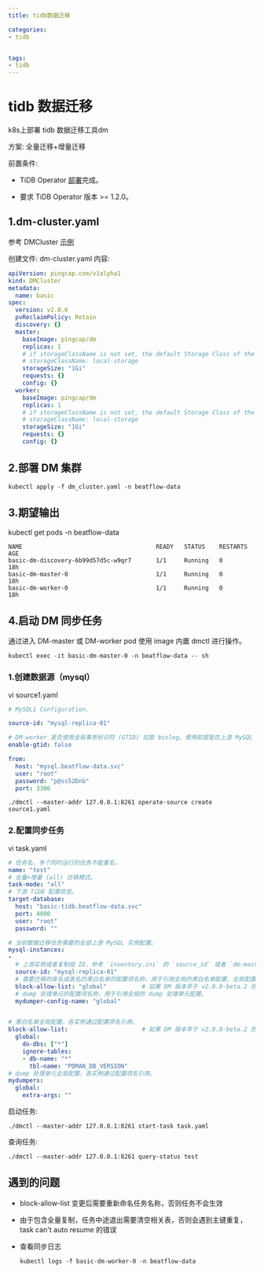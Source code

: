 ```yaml
---
title: tidb数据迁移

categories:
- tidb


tags:
- tidb
---
```

# tidb 数据迁移

k8s上部署 tidb 数据迁移工具dm  

方案: 全量迁移+增量迁移

前置条件:  

- TiDB Operator [部署](https://docs.pingcap.com/zh/tidb-in-kubernetes/dev/deploy-tidb-operator)完成。

- 要求 TiDB Operator 版本 >= 1.2.0。

  



## 1.dm-cluster.yaml

参考 DMCluster [示例](https://github.com/pingcap/tidb-operator/blob/master/examples/dm/dm-cluster.yaml)

创建文件: dm-cluster.yaml 内容:

```yaml
apiVersion: pingcap.com/v1alpha1
kind: DMCluster
metadata:
  name: basic
spec:
  version: v2.0.6
  pvReclaimPolicy: Retain
  discovery: {}
  master:
    baseImage: pingcap/dm
    replicas: 1
    # if storageClassName is not set, the default Storage Class of the Kubernetes cluster will be used
    # storageClassName: local-storage
    storageSize: "1Gi"
    requests: {}
    config: {}
  worker:
    baseImage: pingcap/dm
    replicas: 1
    # if storageClassName is not set, the default Storage Class of the Kubernetes cluster will be used
    # storageClassName: local-storage
    storageSize: "1Gi"
    requests: {}
    config: {}
```



## 2.部署 DM 集群

```shell
kubectl apply -f dm_cluster.yaml -n beatflow-data
```

## 3.期望输出

 kubectl get pods -n beatflow-data

```
NAME                                      READY   STATUS    RESTARTS   AGE
basic-dm-discovery-6b99d57d5c-w9qr7       1/1     Running   0          18h
basic-dm-master-0                         1/1     Running   0          18h
basic-dm-worker-0                         1/1     Running   0          18h

```

## 4.启动 DM 同步任务

通过进入 DM-master 或 DM-worker pod 使用 image 内置 dmctl 进行操作。  

```shell
kubectl exec -it basic-dm-master-0 -n beatflow-data -- sh
```

### 1.创建数据源（mysql）

 vi source1.yaml  

```yaml
# MySQL1 Configuration.

source-id: "mysql-replica-01"

# DM-worker 是否使用全局事务标识符 (GTID) 拉取 binlog。使用前提是在上游 MySQL 已开启 GTID 模式。
enable-gtid: false

from:
  host: "mysql.beatflow-data.svc"
  user: "root"
  password: "p@ss52Dnb"
  port: 3306
```



```
./dmctl --master-addr 127.0.0.1:8261 operate-source create source1.yaml
```



### 2.配置同步任务

vi task.yaml

```yaml
# 任务名，多个同时运行的任务不能重名。
name: "test"
# 全量+增量 (all) 迁移模式。
task-mode: "all"
# 下游 TiDB 配置信息。
target-database:
  host: "basic-tidb.beatflow-data.svc"
  port: 4000
  user: "root"
  password: ""

# 当前数据迁移任务需要的全部上游 MySQL 实例配置。
mysql-instances:
-
  # 上游实例或者复制组 ID，参考 `inventory.ini` 的 `source_id` 或者 `dm-master.toml` 的 `source-id 配置`。
  source-id: "mysql-replica-01"
  # 需要迁移的库名或表名的黑白名单的配置项名称，用于引用全局的黑白名单配置，全局配置见下面的 `block-allow-list` 的配置。
  block-allow-list: "global"          # 如果 DM 版本早于 v2.0.0-beta.2 则使用 black-white-list。
  # dump 处理单元的配置项名称，用于引用全局的 dump 处理单元配置。
  mydumper-config-name: "global"


# 黑白名单全局配置，各实例通过配置项名引用。
block-allow-list:                     # 如果 DM 版本早于 v2.0.0-beta.2 则使用 black-white-list。
  global:
    do-dbs: ["*"]
    ignore-tables: 
    - db-name: "*"
      tbl-name: "PDMAN_DB_VERSION"
# dump 处理单元全局配置，各实例通过配置项名引用。
mydumpers:
  global:
    extra-args: ""

```

启动任务: 

```shell
./dmctl --master-addr 127.0.0.1:8261 start-task task.yaml
```

查询任务:

```shell
./dmctl --master-addr 127.0.0.1:8261 query-status test
```





## 遇到的问题

* block-allow-list 变更后需要重新命名任务名称，否则任务不会生效

* 由于包含全量复制，任务中途退出需要清空相关表，否则会遇到主键重复，task can't auto resume 的错误

* 查看同步日志 

  ```shell
  kubectl logs -f basic-dm-worker-0 -n beatflow-data
  ```

  